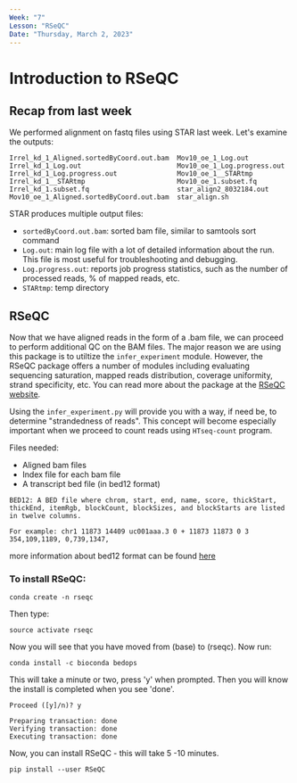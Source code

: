 ```yaml
---
Week: "7" 
Lesson: "RSeQC"
Date: "Thursday, March 2, 2023"
---
```


# Introduction to RSeQC

## Recap from last week 
We performed alignment on fastq files using STAR last week. Let's examine the outputs: 

```
Irrel_kd_1_Aligned.sortedByCoord.out.bam  Mov10_oe_1_Log.out
Irrel_kd_1_Log.out                        Mov10_oe_1_Log.progress.out
Irrel_kd_1_Log.progress.out               Mov10_oe_1__STARtmp
Irrel_kd_1__STARtmp                       Mov10_oe_1.subset.fq
Irrel_kd_1.subset.fq                      star_align2_8032184.out
Mov10_oe_1_Aligned.sortedByCoord.out.bam  star_align.sh
```

STAR produces multiple output files: 
* `sortedByCoord.out.bam`: sorted bam file, similar to samtools sort command 
* `Log.out`: main log file with a lot of detailed information about the run. This file is most useful for troubleshooting and debugging. 
* `Log.progress.out`: reports job progress statistics, such as the number of processed reads, % of mapped reads, etc. 
* `STARtmp`: temp directory 

## RSeQC
Now that we have aligned reads in the form of a .bam file, we can proceed to perform additional QC on the BAM files. The major reason we are using this package is to utiltize the `infer_experiment` module. However, the RSeQC package offers a number of modules including evaluating sequencing saturation, mapped reads distribution, coverage uniformity, strand specificity, etc. You can read more about the package at the [RSeQC website](https://pythonhosted.org/RSeQC/).

Using the `infer_experiment.py` will provide you with a way, if need be, to determine "strandedness of reads". This concept will become especially important when we proceed to count reads using `HTseq-count` program. 

Files needed: 
* Aligned bam files 
* Index file for each bam file 
* A transcript bed file (in bed12 format)

```
BED12: A BED file where chrom, start, end, name, score, thickStart, thickEnd, itemRgb, blockCount, blockSizes, and blockStarts are listed in twelve columns.

For example: chr1 11873 14409 uc001aaa.3 0 + 11873 11873 0 3 354,109,1189, 0,739,1347,
```
more information about bed12 format can be found [here](https://bedtools.readthedocs.io/en/latest/content/general-usage.html)

### To install RSeQC: 

```
conda create -n rseqc
```
Then type: 
```
source activate rseqc
```
Now you will see that you have moved from (base) to (rseqc). Now run: 
```
conda install -c bioconda bedops
```
This will take a minute or two, press 'y' when prompted. Then you will know the install is completed when you see 'done'. 

```
Proceed ([y]/n)? y 

Preparing transaction: done                                                     
Verifying transaction: done                                                     
Executing transaction: done
```

Now, you can install RSeQC - this will take 5 -10 minutes. 
```
pip install --user RSeQC
``` 
